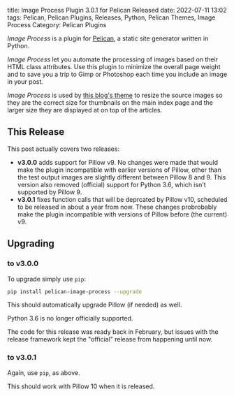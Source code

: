 title: Image Process Plugin 3.0.1 for Pelican Released
date: 2022-07-11 13:02
tags: Pelican, Pelican Plugins, Releases, Python, Pelican Themes, Image Process
Category: Pelican Plugins

*Image Process* is a plugin for [Pelican](http://docs.getpelican.com/),
a static site generator written in Python.

*Image Process* let you automate the processing of images based on their HTML
class attributes. Use this plugin to minimize the overall page weight and to
save you a trip to Gimp or Photoshop each time you include an image in your
post.

*Image Process* is used by
[this blog's theme](https://github.com/MinchinWeb/seafoam) to resize the source
images so they are the correct size for thumbnails on the main index page and
the larger size they are displayed at on top of the articles.

## This Release

<!-- PELICAN_BEGIN_SUMMARY -->
This post actually covers two releases:

- **v3.0.0** adds support for Pillow v9. No changes were made that would make
  the plugin incompatible with earlier versions of Pillow, other than the test
  output images are slightly different between Pillow 8 and 9. This version
  also removed (official) support for Python 3.6, which isn't supported by
  Pillow 9.
- **v3.0.1** fixes function calls that will be deprcated by Pillow v10,
  scheduled to be released in about a year from now. These changes probrobably
  make the plugin incompatible with versions of Pillow before (the current) v9.
<!-- read more -->

## Upgrading

### to v3.0.0

To upgrade simply use `pip`:

~~~sh
pip install pelican-image-process --upgrade
~~~

This should automatically upgrade Pillow (if needed) as well.

Python 3.6 is no longer officially supported.

The code for this release was ready back in February, but issues with the
release framework kept the "official" release from happening until now.

### to v3.0.1

Again, use `pip`, as above.

This should work with Pillow 10 when it is released.
